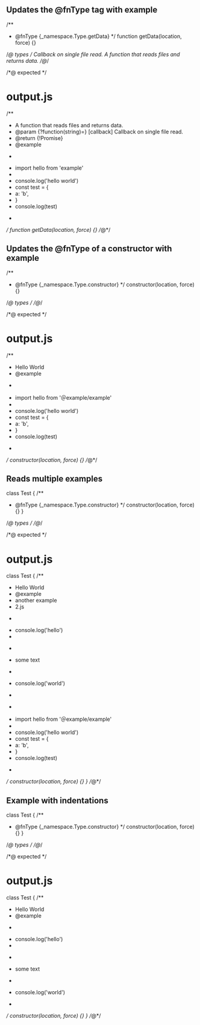 ## Updates the @fnType tag with example
/**
 * @fnType {_namespace.Type.getData}
 */
function getData(location, force) {}

/*@ types */
<types namespace="_namespace">
  <type name="Type">
    <fn async return="boolean" name="getData" example="test/fixture/example.js" example-override="../src => example">
      <arg type="?function(string)=" name="callback">Callback on single file read.</arg>
      A function that reads files and returns data.
    </fn>
  </type>
</types>
/*@*/

/*@ expected */
# output.js

/**
 * A function that reads files and returns data.
 * @param {?function(string)=} [callback] Callback on single file read.
 * @return {!Promise<boolean>}
 * @example
 * ```js
 * import hello from 'example'
 *
 * console.log('hello world')
 * const test = {
 *   a: 'b',
 * }
 * console.log(test)
 * ```
 */
function getData(location, force) {}
/*@*/

## Updates the @fnType of a constructor with example
/**
 * @fnType {_namespace.Type.constructor}
 */
constructor(location, force) {}

/*@ types */
<types namespace="_namespace">
  <constructor name="Type"
    example="test/fixture/example.js"
    example-override="../src => @example/example"
    desc="Hello World">
  </constructor>
</types>
/*@*/

/*@ expected */
# output.js

/**
 * Hello World
 * @example
 * ```js
 * import hello from '＠example/example'
 *
 * console.log('hello world')
 * const test = {
 *   a: 'b',
 * }
 * console.log(test)
 * ```
 */
constructor(location, force) {}
/*@*/

## Reads multiple examples
class Test {
  /**
   * @fnType {_namespace.Type.constructor}
   */
  constructor(location, force) {}
}

/*@ types */
<types namespace="_namespace">
  <constructor name="Type"
    example="test/fixture/examples/2.js, test/fixture/example.js"
    example-override="../src => @example/example"
    desc="Hello World">
  </constructor>
</types>
/*@*/

/*@ expected */
# output.js

class Test {
  /**
   * Hello World
   * @example
   * another example
   * 2.js
   * ```js
   * console.log('hello')
   *
   * ```
   * some text
   * ```js
   * console.log('world')
   * ```
   * ```js
   * import hello from '＠example/example'
   *
   * console.log('hello world')
   * const test = {
   *   a: 'b',
   * }
   * console.log(test)
   * ```
   */
  constructor(location, force) {}
}
/*@*/

## Example with indentations
class Test {
  /**
   * @fnType {_namespace.Type.constructor}
   */
  constructor(location, force) {}
}

/*@ types */
<types namespace="_namespace">
  <constructor name="Type"
    example="test/fixture/examples/indent.js"
    desc="Hello World">
  </constructor>
</types>
/*@*/

/*@ expected */
# output.js

class Test {
  /**
   * Hello World
   * @example
   * ```js
   * console.log('hello')
   *
   * ```
   * some text
   * ```js
   * console.log('world')
   * ```
   */
  constructor(location, force) {}
}
/*@*/